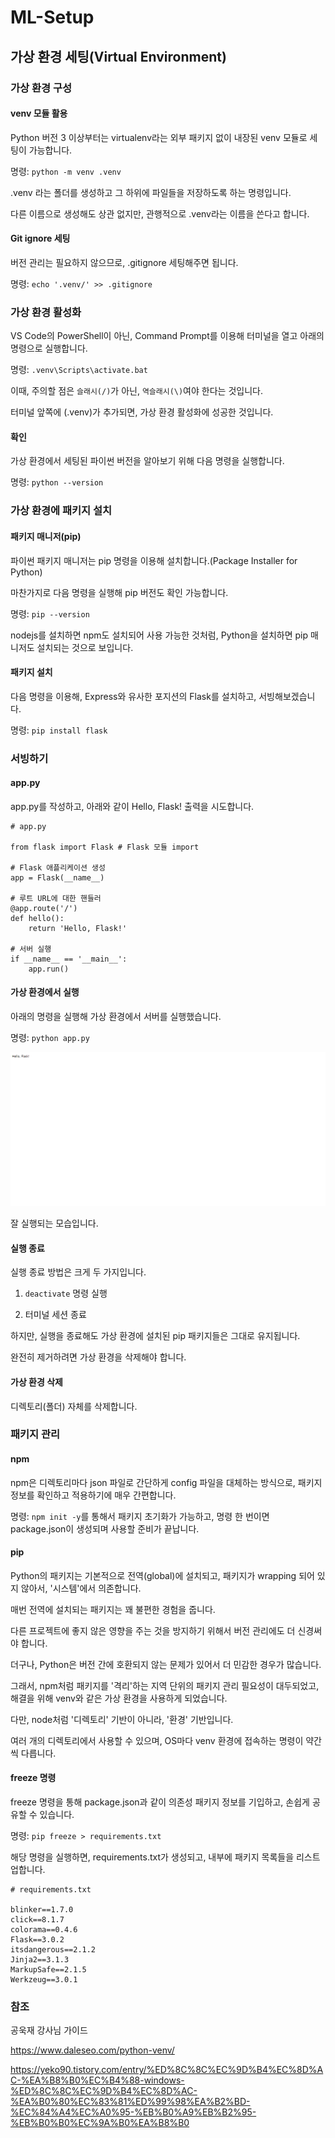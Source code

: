 # ML-Setup
## 가상 환경 세팅(Virtual Environment)
### 가상 환경 구성
#### venv 모듈 활용
Python 버전 3 이상부터는 virtualenv라는 외부 패키지 없이 내장된 venv 모듈로 세팅이 가능합니다.

명령: `python -m venv .venv`

.venv 라는 폴더를 생성하고 그 하위에 파일들을 저장하도록 하는 명령입니다.

다른 이름으로 생성해도 상관 없지만, 관행적으로 .venv라는 이름을 쓴다고 합니다.

#### Git ignore 세팅

버전 관리는 필요하지 않으므로, .gitignore 세팅해주면 됩니다.

명령: `echo '.venv/' >> .gitignore`

### 가상 환경 활성화

VS Code의 PowerShell이 아닌, Command Prompt를 이용해 터미널을 열고 아래의 명령으로 실행합니다.

명령: `.venv\Scripts\activate.bat`

이때, 주의할 점은 `슬래시(/)`가 아닌, `역슬래시(\)`여야 한다는 것입니다.

터미널 앞쪽에 (.venv)가 추가되면, 가상 환경 활성화에 성공한 것입니다.

#### 확인

가상 환경에서 세팅된 파이썬 버전을 알아보기 위해 다음 명령을 실행합니다.

명령: `python --version`

### 가상 환경에 패키지 설치

#### 패키지 매니저(pip)

파이썬 패키지 매니저는 pip 명령을 이용해 설치합니다.(Package Installer for Python)

마찬가지로 다음 명령을 실행해 pip 버전도 확인 가능합니다.

명령: `pip --version`

nodejs를 설치하면 npm도 설치되어 사용 가능한 것처럼, Python을 설치하면 pip 매니저도 설치되는 것으로 보입니다.

#### 패키지 설치

다음 명령을 이용해, Express와 유사한 포지션의 Flask를 설치하고, 서빙해보겠습니다.

명령: `pip install flask`

### 서빙하기

#### app.py 

app.py를 작성하고, 아래와 같이 Hello, Flask! 출력을 시도합니다.


```
# app.py

from flask import Flask # Flask 모듈 import

# Flask 애플리케이션 생성
app = Flask(__name__)

# 루트 URL에 대한 핸들러
@app.route('/')
def hello():
    return 'Hello, Flask!'

# 서버 실행
if __name__ == '__main__':
    app.run()
```

#### 가상 환경에서 실행

아래의 명령을 실행해 가상 환경에서 서버를 실행했습니다.

명령: `python app.py`

![스크린샷](image.png)

잘 실행되는 모습입니다.

#### 실행 종료
실행 종료 방법은 크게 두 가지입니다.

1. `deactivate` 명령 실행

2. 터미널 세션 종료


하지만, 실행을 종료해도 가상 환경에 설치된 pip 패키지들은 그대로 유지됩니다.

완전히 제거하려면 가상 환경을 삭제해야 합니다.


#### 가상 환경 삭제

디렉토리(폴더) 자체를 삭제합니다.

### 패키지 관리
#### npm
npm은 디렉토리마다 json 파일로 간단하게 config 파일을 대체하는 방식으로, 패키지 정보를 확인하고 적용하기에 매우 간편합니다.

명령: `npm init -y`를 통해서 패키지 초기화가 가능하고, 명령 한 번이면 package.json이 생성되며 사용할 준비가 끝납니다.

#### pip
Python의 패키지는 기본적으로 전역(global)에 설치되고, 패키지가 wrapping 되어 있지 않아서, '시스템'에서 의존합니다.

매번 전역에 설치되는 패키지는 꽤 불편한 경험을 줍니다.

다른 프로젝트에 좋지 않은 영향을 주는 것을 방지하기 위해서 버전 관리에도 더 신경써야 합니다.

더구나, Python은 버전 간에 호환되지 않는 문제가 있어서 더 민감한 경우가 많습니다.

그래서, npm처럼 패키지를 '격리'하는 지역 단위의 패키지 관리 필요성이 대두되었고, 해결을 위해 venv와 같은 가상 환경을 사용하게 되었습니다.


다만, node처럼 '디렉토리' 기반이 아니라, '환경' 기반입니다.

여러 개의 디렉토리에서 사용할 수 있으며, OS마다 venv 환경에 접속하는 명령이 약간씩 다릅니다.

#### freeze 명령
freeze 명령을 통해 package.json과 같이 의존성 패키지 정보를 기입하고, 손쉽게 공유할 수 있습니다.

명령: `pip freeze > requirements.txt`

해당 명령을 실행하면, requirements.txt가 생성되고, 내부에 패키지 목록들을 리스트업합니다.

```
# requirements.txt

blinker==1.7.0
click==8.1.7
colorama==0.4.6
Flask==3.0.2
itsdangerous==2.1.2
Jinja2==3.1.3
MarkupSafe==2.1.5
Werkzeug==3.0.1

```

### 참조
공욱재 강사님 가이드

https://www.daleseo.com/python-venv/

https://yeko90.tistory.com/entry/%ED%8C%8C%EC%9D%B4%EC%8D%AC-%EA%B8%B0%EC%B4%88-windows-%ED%8C%8C%EC%9D%B4%EC%8D%AC-%EA%B0%80%EC%83%81%ED%99%98%EA%B2%BD-%EC%84%A4%EC%A0%95-%EB%B0%A9%EB%B2%95-%EB%B0%B0%EC%9A%B0%EA%B8%B0

